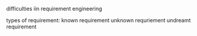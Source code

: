 difficulties iin requirement engineering

types of requirement:
	known requirement
	 unknown requriement
	 undreamt requirement

